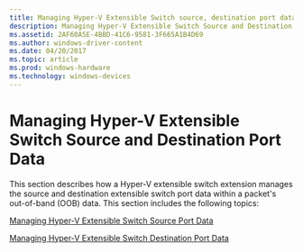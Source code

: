 ```yaml
---
title: Managing Hyper-V Extensible Switch source, destination port data
description: Managing Hyper-V Extensible Switch Source and Destination Port Data
ms.assetid: 2AF60A5E-4BBD-41C6-9581-3F665A1B4D69
ms.author: windows-driver-content
ms.date: 04/20/2017
ms.topic: article
ms.prod: windows-hardware
ms.technology: windows-devices
---
```


# Managing Hyper-V Extensible Switch Source and Destination Port Data


This section describes how a Hyper-V extensible switch extension manages the source and destination extensible switch port data within a packet's out-of-band (OOB) data. This section includes the following topics:

[Managing Hyper-V Extensible Switch Source Port Data](managing-hyper-v-extensible-switch-source-port-data.md)

[Managing Hyper-V Extensible Switch Destination Port Data](managing-hyper-v-extensible-switch-destination-port-data.md)

 

 





